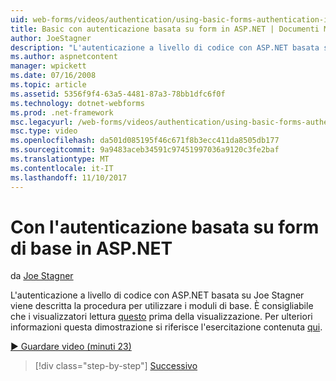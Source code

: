 ```yaml
---
uid: web-forms/videos/authentication/using-basic-forms-authentication-in-aspnet
title: Basic con autenticazione basata su form in ASP.NET | Documenti Microsoft
author: JoeStagner
description: "L'autenticazione a livello di codice con ASP.NET basata su Joe Stagner viene descritta la procedura per utilizzare i moduli di base. È consigliabile che i visualizzatori di leggere questa prima..."
ms.author: aspnetcontent
manager: wpickett
ms.date: 07/16/2008
ms.topic: article
ms.assetid: 5356f9f4-63a5-4481-87a3-78bb1dfc6f0f
ms.technology: dotnet-webforms
ms.prod: .net-framework
msc.legacyurl: /web-forms/videos/authentication/using-basic-forms-authentication-in-aspnet
msc.type: video
ms.openlocfilehash: da501d085195f46c671f8b3ecc411da8505db177
ms.sourcegitcommit: 9a9483aceb34591c97451997036a9120c3fe2baf
ms.translationtype: MT
ms.contentlocale: it-IT
ms.lasthandoff: 11/10/2017
---
```

<a name="using-basic-forms-authentication-in-aspnet"></a>Con l'autenticazione basata su form di base in ASP.NET
====================
da [Joe Stagner](https://github.com/JoeStagner)

L'autenticazione a livello di codice con ASP.NET basata su Joe Stagner viene descritta la procedura per utilizzare i moduli di base. È consigliabile che i visualizzatori lettura [questo](../../overview/older-versions-security/introduction/security-basics-and-asp-net-support-vb.md) prima della visualizzazione. Per ulteriori informazioni questa dimostrazione si riferisce l'esercitazione contenuta [qui](../../overview/older-versions-security/introduction/an-overview-of-forms-authentication-vb.md).

[&#9654; Guardare video (minuti 23)](https://channel9.msdn.com/Blogs/ASP-NET-Site-Videos/using-basic-forms-authentication-in-aspnet)

>[!div class="step-by-step"]
[Successivo](how-to-change-the-forms-authentication-properties.md)
